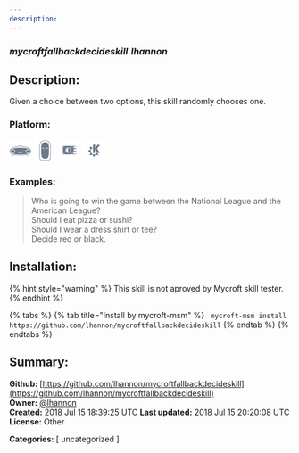 ```yaml
---
description: 
---
```


### _mycroftfallbackdecideskill.lhannon_  
## Description:  
Given a choice between two options, this skill randomly chooses one.  
  
  
### Platform:  
 ![Mark I](../.gitbook/assets/mark-1-icon.png)  ![Mark II](../.gitbook/assets/mark-2-icon.png)  ![Picroft](../.gitbook/assets/picroft-icon.png)  ![plasmoid](../.gitbook/assets/kde.png)   
### Examples:  
> Who is going to win the game between the National League and the American League?  
> Should I eat pizza or sushi?  
> Should I wear a dress shirt or tee?  
> Decide red or black.  
  
## Installation:  
{% hint style="warning" %}
This skill is not aproved by Mycroft skill tester.
{% endhint %}
    
{% tabs %}
{% tab title="Install by mycroft-msm" %}
``` mycroft-msm install https://github.com/lhannon/mycroftfallbackdecideskill```
{% endtab %}
  {% endtabs %}
    
## Summary:  
**Github:** [https://github.com/lhannon/mycroftfallbackdecideskill](https://github.com/lhannon/mycroftfallbackdecideskill)  
**Owner:** [@lhannon](https://github.com/lhannon)  
**Created:** 2018 Jul 15 18:39:25 UTC  **Last updated:** 2018 Jul 15 20:20:08 UTC  
**License:** Other  
  
**Categories:** [ uncategorized ]   
